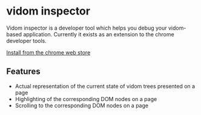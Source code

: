 # vidom inspector

Vidom inspector is a developer tool which helps you debug your vidom-based application. Currently it exists as an extension to the chrome developer tools.

[Install from the chrome web store](https://chrome.google.com/webstore/detail/vidom-inspector/ejmmambcfpacebjakpfhggoajclnppdi)

## Features
  * Actual representation of the current state of vidom trees presented on a page
  * Highlighting of the corresponding DOM nodes on a page
  * Scrolling to the corresponding DOM nodes on a page
